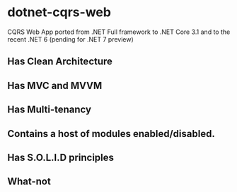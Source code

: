 # dotnet-cqrs-web
CQRS Web App ported from .NET Full framework to .NET Core 3.1 and to the recent .NET 6 (pending for .NET 7 preview)

## Has Clean Architecture

## Has MVC and MVVM

## Has Multi-tenancy

## Contains a host of modules enabled/disabled.

## Has S.O.L.I.D principles

## What-not

